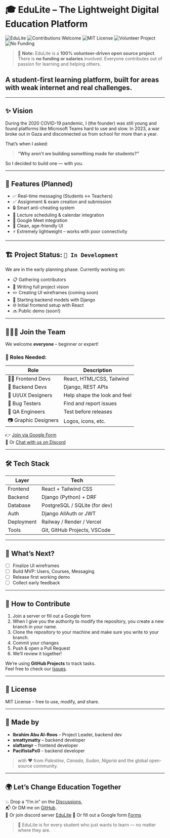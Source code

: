 # 🎓 EduLite – The Lightweight Digital Education Platform

![EduLite](https://img.shields.io/badge/EduLite-Education%20for%20All-blue)
![Contributions Welcome](https://img.shields.io/badge/contributions-welcome-brightgreen)
![MIT License](https://img.shields.io/badge/license-MIT-yellow)
![Volunteer Project](https://img.shields.io/badge/Volunteer-Project-orange)
![No Funding](https://img.shields.io/badge/Open%20Source-No%20Funding-red)


> 🧡 **Note:** EduLite is a **100% volunteer-driven open source project**.  
> There is **no funding or salaries** involved. Everyone contributes out of passion for learning and helping others.

## A student-first learning platform, built for areas with weak internet and real challenges.

---

## ✨ Vision

During the 2020 COVID-19 pandemic, I (the founder) was still young and found platforms like Microsoft Teams hard to use and slow. In 2023, a war broke out in Gaza and disconnected us from school for more than a year.

That’s when I asked:

> **“Why aren’t we building something made for students?”**

So I decided to build one — with you.

---

## 🚀 Features (Planned)

- ✅ Real-time messaging (Students ↔ Teachers)  
- ✅ Assignment & exam creation and submission  
- 🔒 Smart anti-cheating system  
- 📅 Lecture scheduling & calendar integration  
- 🎥 Google Meet integration  
- 🧠 Clean, age-friendly UI  
- ⚡ Extremely lightweight – works with poor connectivity  

---

## 🏗️ Project Status: `🚧 In Development`

We are in the early planning phase. Currently working on:

- 📋 Gathering contributors  
- 🧭 Writing full project vision  
- ✏️ Creating UI wireframes (coming soon)  
- 🧱 Starting backend models with Django  
- 🌐 Initial frontend setup with React  
- 🔜 Public demo (soon!)

---

## 🧑‍🤝‍🧑 Join the Team

We welcome **everyone** – beginner or expert!

### 👥 Roles Needed:

| Role | Description |
|------|-------------|
| 👨‍💻 Frontend Devs | React, HTML/CSS, Tailwind |
| 🧠 Backend Devs | Django, REST APIs |
| 🎨 UI/UX Designers | Help shape the look and feel |
| 🐞 Bug Testers | Find and report issues |
| 🧪 QA Engineers | Test before releases |
| 📷 Graphic Designers | Logos, icons, etc. |

👉 [Join via Google Form](https://forms.gle/JEvKtqbzcEJiVV7d6)  
💬 Or [Chat with us on Discord](https://discord.gg/phXnxX2dD4)

---

## 🛠️ Tech Stack

| Layer | Tech |
|-------|------|
| Frontend | React + Tailwind CSS |
| Backend | Django (Python) + DRF |
| Database | PostgreSQL / SQLite (for dev) |
| Auth | Django AllAuth or JWT |
| Deployment | Railway / Render / Vercel |
| Tools | Git, GitHub Projects, VSCode |

---

## 📌 What’s Next?

- [ ] Finalize UI wireframes  
- [ ] Build MVP: Users, Courses, Messaging  
- [ ] Release first working demo  
- [ ] Collect early feedback  

---

## 🤝 How to Contribute

1. Join a server or fill out a Google form  
2. When I give you the authority to modify the repository, you create a new branch in your name.  
3. Clone the repository to your machine and make sure you write to your branch. 
4. Commit your changes  
5. Push & open a Pull Request  
6. We’ll review it together!  

We’re using **GitHub Projects** to track tasks.  
Feel free to check our [Issues](https://github.com/ibrahim-sisar/EduLite/issues).

---

## 📜 License

MIT License – free to use, modify, and share.

---

## 👤 Made by

- **Ibrahim Abu Al-Roos** – Project Leader, backend dev  
- **smattymatty** – backend developer  
- **slaftamyr** – frontend developer
- **PacifistaPx0** - backend developer
> with ❤️ from *Palestine*, *Canada*, *Sudan*, *Nigeria* and the global open-source community.

---

## 🌍 Let’s Change Education Together

💥 Drop a “I’m in” on the [Discussions](https://github.com/ibrahim-sisar/EduLite/discussions),  
📬 Or DM me on [GitHub](https://github.com/ibrahim-sisar).  
💬 Or join discord server [EduLite](https://discord.gg/phXnxX2dD4)
📁 Or fill out a Google form [Forms](https://forms.gle/2LsCPrW44eHmTrwT8)

> 🌱 EduLite is for every student who just wants to learn — no matter where they are.

